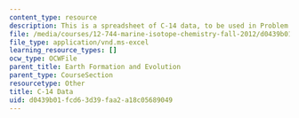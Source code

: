 ```yaml
---
content_type: resource
description: This is a spreadsheet of C-14 data, to be used in Problem Set 2.
file: /media/courses/12-744-marine-isotope-chemistry-fall-2012/d0439b01fcd63d39faa2a18c05689049_14C_Production.xls
file_type: application/vnd.ms-excel
learning_resource_types: []
ocw_type: OCWFile
parent_title: Earth Formation and Evolution
parent_type: CourseSection
resourcetype: Other
title: C-14 Data
uid: d0439b01-fcd6-3d39-faa2-a18c05689049
---
```

